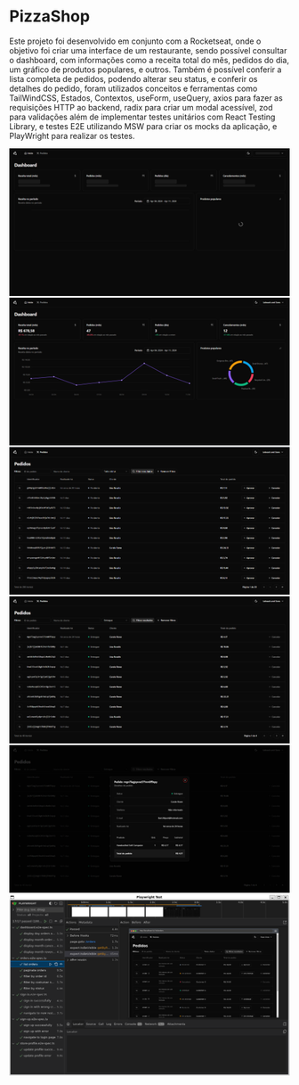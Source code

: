 # PizzaShop

Este projeto foi desenvolvido em conjunto com a Rocketseat, onde o objetivo foi criar uma interface de um restaurante, sendo possível consultar o dashboard, com informações como a receita total do mês, pedidos do dia, um gráfico de produtos populares, e outros. Também é possível conferir a lista completa de pedidos, podendo alterar seu status, e conferir os detalhes do pedido, foram utilizados conceitos e ferramentas como TailWindCSS, Estados, Contextos, useForm, useQuery, axios para fazer as requisições HTTP ao backend, radix para criar um modal acessível, zod para validações além de implementar testes unitários com React Testing Library, e testes E2E utilizando MSW para criar os mocks da aplicação, e PlayWright para realizar os testes.

<img src="./github-images/pizzashop1.png">
<img src="./github-images/pizzashop2.png">
<img src="./github-images/pizzashop3.png">
<img src="./github-images/pizzashop4.png">
<img src="./github-images/pizzashop5.png">
<img src="./github-images/pizzashop6.png">
